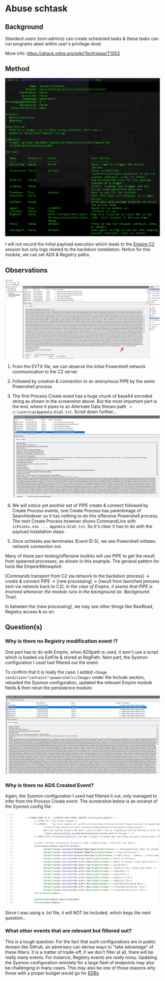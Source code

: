 # Abuse schtask
## Background
Standard users (non-admins) can create scheduled tasks & these tasks can run programs abeit within user's privilege-level.

More info: https://attack.mitre.org/wiki/Technique/T1053

## Method
![](img/moduleinfo.png)

I will not record the initial payload execution which leads to the [Empire C2](https://www.youtube.com/channel/UCOn5uwA42XWUnrjTilwG0xg) session but only logs related to the backdoor installation. Notice for this module, we can set ADS & Registry paths. 

## Observations
![](img/createADS.png)

1. From the EVTX file, we can observe the initial Powershell network communication to the C2 server

2. Followed by creation & connection to an anonymous PIPE by the same Powershell process

3. The first Process Create event has a huge chunk of base64 encoded string as shown in the screenshot above. But the most important part is the end, where it pipes to an Alternate Data Stream path ` > c:\users\q\Appdata:blah.txt`. Scroll down further...
![](img/createtask.png)
4. We will notice yet another set of PIPE create & connect followed by Create Process events, one Create Process has parentimage of SearchIndexer so it has nothing to do this offensive Powershell process. The next Create Process however shows CommandLine with `schtasks.exe ... Appdata:blah.txt`. So it's clear it has to do with the payload installation steps.

5. Once schtasks.exe terminates (Event ID 5), we see Powershell initiates network connection out. 

Many of these pen-testing/offensive toolkits will use PIPE to get the result from spawned processes, as shown in this example. The general pattern for tools like Empire/Metasploit:

[Commands transport from C2 via network to the backdoor process] -> create & connect PIPE -> [new processing] -> [result from launched process sent via network back to C2]. *In the case of Empire, it seems that PIPE is involved whenever the module runs in the background (ie. Background: True).* 

In between the [new processing], we may see other things like RawRead, Registry access & so on. 

## Question(s)
### Why is there no Registry modification event !?
One part has to do with Empire, when ADSpath is used, it won't use a script which is loaded via ExtFile & stored at RegPath. Next part, the Sysmon configuration I used had filtered out the event.

To confirm that it is really the case: I added `<Image condition="contains">powershell</Image>` under the Include section, reloaded the Sysmon configuration, updated the relevant Empire module fields & then rerun the persistence module:

![](img/addregistry.png)

### Why is there no ADS Created Event?
Again, the Sysmon configuration I used had filtered it out, only managed to infer from the Process Create event. The screenshot below is an excerpt of the Sysmon config file:

![](img/adsfilter.png)

Since I was using a .txt file, it will NOT be included, which begs the next question...

### What other events that are relevant but filtered out?
This is a tough question. For the fact that such configurations are in public domain like Github, an adversary can devise ways to "take advantage" of these filters. It is a matter of trade-off, if we don't filter at all, there will be really many events. For instance, Registry events are really noisy. Updating the Sysmon configuration remotely for a large fleet of endpoints may also be challenging in many cases. This may also be one of those reasons why those with a proper budget would go for [EDRs](https://www.gartner.com/reviews/market/endpoint-detection-and-response-solutions).
